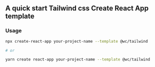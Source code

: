 ## A quick start Tailwind css Create React App template


### Usage

```bash
npx create-react-app your-project-name --template @wc/tailwind

# or

yarn create react-app your-project-name --template @wc/tailwind
```